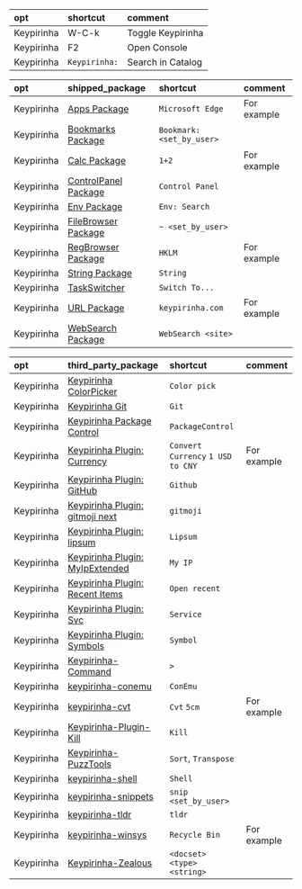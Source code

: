 | opt        | shortcut      | comment           |
| :-         | :-            | :-                |
| Keypirinha | W-C-k         | Toggle Keypirinha |
| Keypirinha | F2            | Open Console      |
| Keypirinha | `Keypirinha:` | Search in Catalog |

| opt        | shipped_package                                                           | shortcut                  | comment     |
| :-         | :-                                                                        | :-                        | :-          |
| Keypirinha | [Apps Package](https://keypirinha.com/packages/apps.html)                 | `Microsoft Edge`          | For example |
| Keypirinha | [Bookmarks Package](https://keypirinha.com/packages/bookmarks.html)       | `Bookmark: <set_by_user>` |             |
| Keypirinha | [Calc Package](https://keypirinha.com/packages/calc.html)                 | `1+2`                     | For example |
| Keypirinha | [ControlPanel Package](https://keypirinha.com/packages/controlpanel.html) | `Control Panel`           |             |
| Keypirinha | [Env Package](https://keypirinha.com/packages/env.html)                   | `Env: Search`             |             |
| Keypirinha | [FileBrowser Package](https://keypirinha.com/packages/filebrowser.html)   | `~ <set_by_user>`         |             |
| Keypirinha | [RegBrowser Package](https://keypirinha.com/packages/regbrowser.html)     | `HKLM`                    | For example |
| Keypirinha | [String Package](https://keypirinha.com/packages/string.html)             | `String`                  |             |
| Keypirinha | [TaskSwitcher](https://keypirinha.com/packages/taskswitcher.html)         | `Switch To...`            |             |
| Keypirinha | [URL Package](https://keypirinha.com/packages/url.html)                   | `keypirinha.com`          | For example |
| Keypirinha | [WebSearch Package](https://keypirinha.com/packages/websearch.html)       | `WebSearch <site>`        |             |

| opt        | third_party_package                                                                        | shortcut                          | comment     |
| :-         | :-                                                                                         | :-                                | :-          |
| Keypirinha | [Keypirinha ColorPicker](https://github.com/clinden/keypirinha-colorpicker)                | `Color pick`                      |             |
| Keypirinha | [Keypirinha Git](https://github.com/ueffel/Keypirinha-Git)                                 | `Git`                             |             |
| Keypirinha | [Keypirinha Package Control](https://github.com/ueffel/Keypirinha-PackageControl)          | `PackageControl`                  |             |
| Keypirinha | [Keypirinha Plugin: Currency](https://github.com/AvatarHurden/keypirinha-currency)         | `Convert Currency` `1 USD to CNY` | For example |
| Keypirinha | [Keypirinha Plugin: GitHub](https://github.com/laughk/Keypirinha-GitHub)                   | `Github`                          |             |
| Keypirinha | [Keypirinha Plugin: gitmoji next](https://github.com/grandsilence/keypirinha-gitmoji-next) | `gitmoji`                         |             |
| Keypirinha | [Keypirinha Plugin: lipsum](https://github.com/Fuhrmann/keypirinha-lipsum)                 | `Lipsum`                          |             |
| Keypirinha | [Keypirinha Plugin: MyIpExtended](https://github.com/andriykrefer/Keypirinha-MyIpExtended) | `My IP`                           |             |
| Keypirinha | [Keypirinha Plugin: Recent Items](https://github.com/s-oram/keypirinha-recent_items)       | `Open recent`                     |             |
| Keypirinha | [Keypirinha Plugin: Svc](https://github.com/DrorHarari/keypirinha-svc)                     | `Service`                         |             |
| Keypirinha | [Keypirinha Plugin: Symbols](https://github.com/josbalcaen/keypirinha-symbols)             | `Symbol`                          |             |
| Keypirinha | [Keypirinha-Command](https://github.com/bantya/Keypirinha-Command)                         | `>`                               |             |
| Keypirinha | [keypirinha-conemu](https://github.com/benmetheny/keypirinha-conemu)                       | `ConEmu`                          |             |
| Keypirinha | [keypirinha-cvt](https://github.com/DrorHarari/keypirinha-cvt)                             | `Cvt` `5cm`                       | For example |
| Keypirinha | [Keypirinha-Plugin-Kill](https://github.com/ueffel/Keypirinha-Plugin-Kill)                 | `Kill`                            |             |
| Keypirinha | [Keypirinha-PuzzTools](https://github.com/EhsanKia/Keypirinha-PuzzTools)                   | `Sort`, `Transpose`               |             |
| Keypirinha | [keypirinha-shell](https://github.com/DrorHarari/keypirinha-shell)                         | `Shell`                           |             |
| Keypirinha | [keypirinha-snippets](https://github.com/dozius/keypirinha-snippets)                       | `snip <set_by_user>`              |             |
| Keypirinha | [keypirinha-tldr](https://github.com/ronan696/keypirinha-tldr)                             | `tldr`                            |             |
| Keypirinha | [keypirinha-winsys](https://github.com/kvnxiao/keypirinha-winsys)                          | `Recycle Bin`                     | For example |
| Keypirinha | [Keypirinha-Zealous](https://github.com/bantya/Keypirinha-Zealous)                         | `<docset> <type> <string>`        |             |